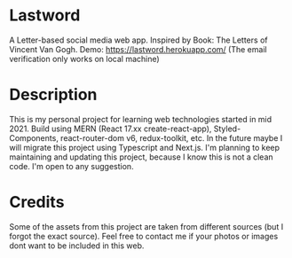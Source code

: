 # Lastword

A Letter-based social media web app. Inspired by Book: The Letters of Vincent Van Gogh.
Demo: https://lastword.herokuapp.com/
(The email verification only works on local machine)

# Description

This is my personal project for learning web technologies started in mid 2021. Build using MERN (React 17.xx create-react-app), Styled-Components, react-router-dom v6, redux-toolkit, etc. In the future maybe I will migrate this project using Typescript and Next.js.
I'm planning to keep maintaining and updating this project, because I know this is not a clean code. I'm open to any suggestion.

# Credits

Some of the assets from this project are taken from different sources (but I forgot the exact source). Feel free to contact me if your photos or images dont want to be included in this web.
